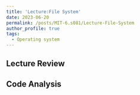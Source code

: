 ```yaml
---
title: 'Lecture:File System'
date: 2023-06-20
permalink: /posts/MIT-6.s081/Lecture-File-System
author_profile: true
tags:
  - Operating system
---
```


## Lecture Review

## Code Analysis
